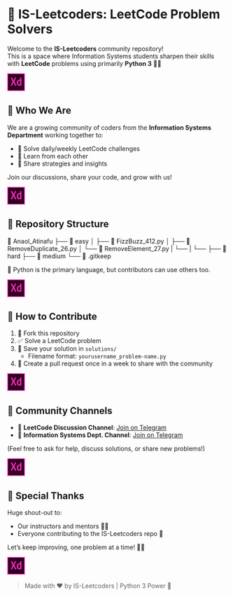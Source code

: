 # 🐍 IS-Leetcoders: LeetCode Problem Solvers

Welcome to the **IS-Leetcoders** community repository!  
This is a space where Information Systems students sharpen their skills with **LeetCode** problems using primarily **Python 3** 🐍✨

<img src="https://raw.githubusercontent.com/teamedwardforever/Readme-Generator/71f25dd8b98329b168142a6b782a107b75eab178/svg/Skills/Software/adobe-xd.svg" alt="Adobe-Xd" width="40" height="40"/>

## 👥 Who We Are

We are a growing community of coders from the **Information Systems Department** working together to:

- 🧩 Solve daily/weekly LeetCode challenges
- 🤝 Learn from each other
- 💬 Share strategies and insights

Join our discussions, share your code, and grow with us!

<img src="https://raw.githubusercontent.com/teamedwardforever/Readme-Generator/71f25dd8b98329b168142a6b782a107b75eab178/svg/Skills/Software/adobe-xd.svg" alt="Adobe-Xd" width="40" height="40"/>

## 📁 Repository Structure

📂 Anaol_Atinafu
├── 📁 easy
│   ├── 🐍 FizzBuzz_412.py
│   ├── 🐍 RemoveDuplicate_26.py
│   └── 🐍 RemoveElement_27.py
|   └──
|   └──
├── 📁 hard
├── 📁 medium
└── 📄 .gitkeep



📌 Python is the primary language, but contributors can use others too.

<img src="https://raw.githubusercontent.com/teamedwardforever/Readme-Generator/71f25dd8b98329b168142a6b782a107b75eab178/svg/Skills/Software/adobe-xd.svg" alt="Adobe-Xd" width="40" height="40"/>

## 🚀 How to Contribute

1. 🍴 Fork this repository
2. ✅ Solve a LeetCode problem
3. 📂 Save your solution in `solutions/`  
   - Filename format: `yourusername_problem-name.py`
4. 📝 Create a pull request once in a week to share with the community

<img src="https://raw.githubusercontent.com/teamedwardforever/Readme-Generator/71f25dd8b98329b168142a6b782a107b75eab178/svg/Skills/Software/adobe-xd.svg" alt="Adobe-Xd" width="40" height="40"/>

## 🔗 Community Channels

- 💬 **LeetCode Discussion Channel**: [Join on Telegram](https://t.me/leetcode_is)
- 🏫 **Information Systems Dept. Channel**: [Join on Telegram](https://t.me/infosyshub)

(Feel free to ask for help, discuss solutions, or share new problems!)

<img src="https://raw.githubusercontent.com/teamedwardforever/Readme-Generator/71f25dd8b98329b168142a6b782a107b75eab178/svg/Skills/Software/adobe-xd.svg" alt="Adobe-Xd" width="40" height="40"/>

## 🙌 Special Thanks

Huge shout-out to:
- Our instructors and mentors 👩‍🏫
- Everyone contributing to the IS-Leetcoders repo 🌟

Let’s keep improving, one problem at a time! 💪🔥

<img src="https://raw.githubusercontent.com/teamedwardforever/Readme-Generator/71f25dd8b98329b168142a6b782a107b75eab178/svg/Skills/Software/adobe-xd.svg" alt="Adobe-Xd" width="40" height="40"/>

> Made with ❤️ by IS-Leetcoders | Python 3 Power 🐍
